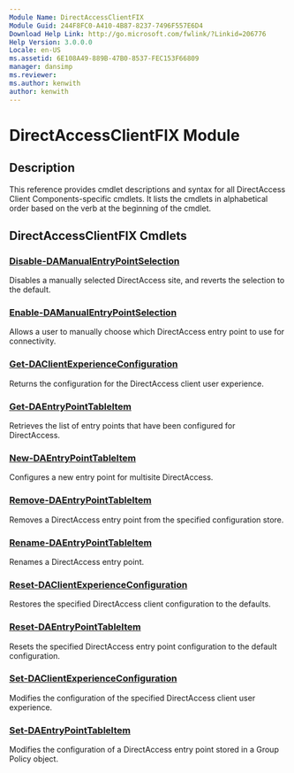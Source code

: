 ```yaml
---
Module Name: DirectAccessClientFIX
Module Guid: 244F8FC0-A410-4B87-8237-7496F557E6D4
Download Help Link: http://go.microsoft.com/fwlink/?Linkid=206776
Help Version: 3.0.0.0
Locale: en-US
ms.assetid: 6E108A49-889B-47B0-8537-FEC153F66809
manager: dansimp
ms.reviewer:
ms.author: kenwith
author: kenwith
---
```


# DirectAccessClientFIX Module
## Description
This reference provides cmdlet descriptions and syntax for all DirectAccess Client Components-specific cmdlets. 
It lists the cmdlets in alphabetical order based on the verb at the beginning of the cmdlet.


## DirectAccessClientFIX Cmdlets
### [Disable-DAManualEntryPointSelection](./Disable-DAManualEntryPointSelection.md)
Disables a manually selected DirectAccess site, and reverts the selection to the default.

### [Enable-DAManualEntryPointSelection](./Enable-DAManualEntryPointSelection.md)
Allows a user to manually choose which DirectAccess entry point to use for connectivity.

### [Get-DAClientExperienceConfiguration](./Get-DAClientExperienceConfiguration.md)
Returns the configuration for the DirectAccess client user experience.

### [Get-DAEntryPointTableItem](./Get-DAEntryPointTableItem.md)
Retrieves the list of entry points that have been configured for DirectAccess.

### [New-DAEntryPointTableItem](./New-DAEntryPointTableItem.md)
Configures a new entry point for multisite DirectAccess.

### [Remove-DAEntryPointTableItem](./Remove-DAEntryPointTableItem.md)
Removes a DirectAccess entry point from the specified configuration store.

### [Rename-DAEntryPointTableItem](./Rename-DAEntryPointTableItem.md)
Renames a DirectAccess entry point.

### [Reset-DAClientExperienceConfiguration](./Reset-DAClientExperienceConfiguration.md)
Restores the specified DirectAccess client configuration to the defaults.

### [Reset-DAEntryPointTableItem](./Reset-DAEntryPointTableItem.md)
Resets the specified DirectAccess entry point configuration to the default configuration.

### [Set-DAClientExperienceConfiguration](./Set-DAClientExperienceConfiguration.md)
Modifies the configuration of the specified DirectAccess client user experience.

### [Set-DAEntryPointTableItem](./Set-DAEntryPointTableItem.md)
Modifies the configuration of a DirectAccess entry point stored in a Group Policy object.

